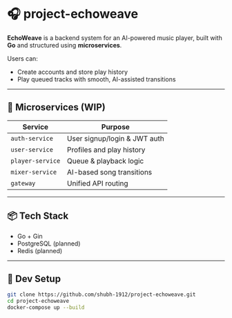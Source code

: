 # 🎧 project-echoweave

**EchoWeave** is a backend system for an AI-powered music player, built with **Go** and structured using **microservices**.

Users can:
- Create accounts and store play history
- Play queued tracks with smooth, AI-assisted transitions

---

## 🧱 Microservices (WIP)

| Service         | Purpose                          |
|-----------------|----------------------------------|
| `auth-service`  | User signup/login & JWT auth     |
| `user-service`  | Profiles and play history        |
| `player-service`| Queue & playback logic           |
| `mixer-service` | AI-based song transitions        |
| `gateway`       | Unified API routing              |

---

## 📦 Tech Stack

- Go + Gin
- PostgreSQL (planned)
- Redis (planned)

---

## 🚀 Dev Setup

```bash
git clone https://github.com/shubh-1912/project-echoweave.git
cd project-echoweave
docker-compose up --build
